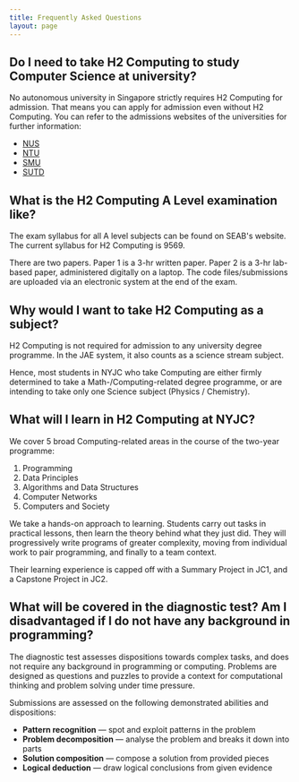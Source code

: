 ```yaml
---
title: Frequently Asked Questions
layout: page
---
```


## Do I need to take H2 Computing to study Computer Science at university?

No autonomous university in Singapore strictly requires H2 Computing for admission. That means you can apply for admission even without H2 Computing.
You can refer to the admissions websites of the universities for further information:

- [NUS](https://www.join.comp.nus.edu.sg/apply)
- [NTU](https://www.ntu.edu.sg/admissions/undergraduate-programmes?listingKeyword=Computing&disciplines=engineering%7Cscience&programmelevels=single-degree%7Csingle-degree-with-2nd-major%7Cdouble-degree&programmetypes=all&page=1)
- [SMU](https://admissions.smu.edu.sg/admissions-requirements/singapore-cambridge-gce-levels)
- [SUTD](https://www.sutd.edu.sg/Admissions/Undergraduate/Application/Admission-Requirements/Singapore-Cambridge-GCE-A-Level)

## What is the H2 Computing A Level examination like?

The exam syllabus for all A level subjects can be found on SEAB's website. The current syllabus for H2 Computing is 9569.

There are two papers. Paper 1 is a 3-hr written paper. Paper 2 is a 3-hr lab-based paper, administered digitally on a laptop. The code files/submissions are uploaded via an electronic system at the end of the exam.

## Why would I want to take H2 Computing as a subject?

H2 Computing is not required for admission to any university degree programme. In the JAE system, it also counts as a science stream subject.

Hence, most students in NYJC who take Computing are either firmly determined to take a Math-/Computing-related degree programme, or are intending to take only one Science subject (Physics / Chemistry).

## What will I learn in H2 Computing at NYJC?

We cover 5 broad Computing-related areas in the course of the two-year programme:

1. Programming
2. Data Principles
3. Algorithms and Data Structures
4. Computer Networks
5. Computers and Society

We take a hands-on approach to learning. Students carry out tasks in practical lessons, then learn the theory behind what they just did. They will progressively write programs of greater complexity, moving from individual work to pair programming, and finally to a team context.

Their learning experience is capped off with a Summary Project in JC1, and a Capstone Project in JC2.

## What will be covered in the diagnostic test? Am I disadvantaged if I do not have any background in programming?

The diagnostic test assesses dispositions towards complex tasks, and does not require any background in programming or computing. Problems are designed as questions and puzzles to provide a context for computational thinking and problem solving under time pressure.

Submissions are assessed on the following demonstrated abilities and dispositions:

- **Pattern recognition** — spot and exploit patterns in the problem
- **Problem decomposition** — analyse the problem and breaks it down into parts
- **Solution composition** — compose a solution from provided pieces
- **Logical deduction** — draw logical conclusions from given evidence

